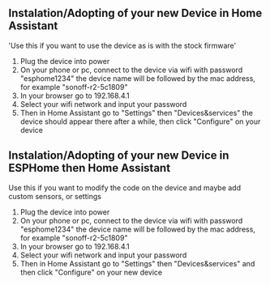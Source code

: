 ## Instalation/Adopting of your new Device in Home Assistant
'Use this if you want to use the device as is with the stock firmware'

1. Plug the device into power
2. On your phone or pc, connect to the device via wifi with password "esphome1234" the device name will be followed by the mac address, for example "sonoff-r2-5c1809"
3. In your browser go to 192.168.4.1
4. Select your wifi network and input your password
5. Then in Home Assistant go to "Settings" then "Devices&services" the device should appear there after a while, then click "Configure" on your device

## Instalation/Adopting of your new Device in ESPHome then Home Assistant
Use this if you want to modify the code on the device and maybe add custom sensors, or settings

1. Plug the device into power
2. On your phone or pc, connect to the device via wifi with password "esphome1234" the device name will be followed by the mac address, for example "sonoff-r2-5c1809"
3. In your browser go to 192.168.4.1
4. Select your wifi network and input your password
5. Then in Home Assistant go to "Settings" then "Devices&services" and then click "Configure" on your new device
